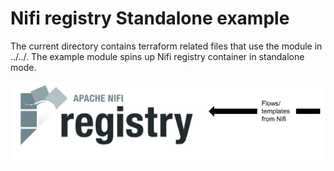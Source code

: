 # Nifi registry Standalone example

The current directory contains terraform related files that use the module in ../../. The example module spins up Nifi registry container in standalone mode.

![img](../resources/images/nifi_registry_standalone.PNG)
